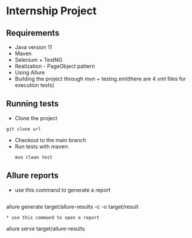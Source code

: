 Internship Project
=====================
Requirements
-----------------------------------
* Java version 11
* Maven
* Selenium + TestNG
* Realization - PageObject pattern
* Using Allure
* Building the project through mvn + testng.xml(there are 4 xml files for execution tests)

Running tests
-----------------------------------
* Clone the project 
```
git clone url
```
* Checkout to the main branch
* Run tests with maven:
  ```
  mvn clean test
  ```
Allure reports
-----------------------------------
* use this command to generate a report
  ```
 allure generate target/allure-results -c -o target/result
  ```
* use this command to open a report
  ```
 allure serve target/allure-results
  ```
